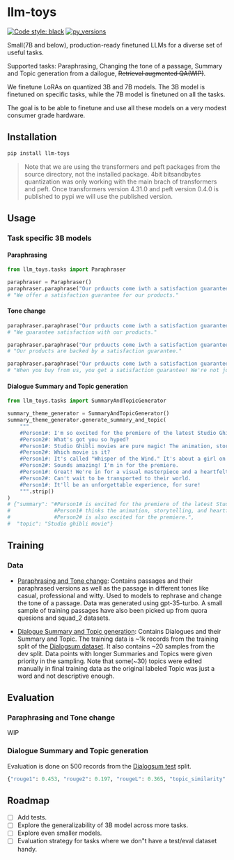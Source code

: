 # llm-toys

[![Code style: black](https://img.shields.io/badge/code%20style-black-000000.svg)](https://github.com/psf/black)
[![py\_versions](https://img.shields.io/badge/python-3.10%2B-blue)](https://pypi.org/project/llm-toys/)

Small(7B and below), production-ready finetuned LLMs for a diverse set of useful tasks.

Supported tasks: Paraphrasing, Changing the tone of a passage, Summary and Topic generation from a dailogue,
~~Retrieval augmented QA(WIP)~~.

We finetune LoRAs on quantized 3B and 7B models. The 3B model is finetuned on specific tasks, while the 7B model is
finetuned on all the tasks.

The goal is to be able to finetune and use all these models on a very modest consumer grade hardware.

## Installation

```bash
pip install llm-toys
```

> Note that we are using the transformers and peft packages from the source directory, 
> not the installed package. 4bit bitsandbytes quantization was only working with the 
> main brach of transformers and peft. Once transformers version 4.31.0 and peft version 0.4.0 is 
> published to pypi we will use the published version.

## Usage

### Task specific 3B models

#### Paraphrasing

```python
from llm_toys.tasks import Paraphraser

paraphraser = Paraphraser()
paraphraser.paraphrase("Our prduucts come iwth a satisfaction guarantee.")
# "We offer a satisfaction guarantee for our products."
```

#### Tone change

```python
paraphraser.paraphrase("Our prduucts come iwth a satisfaction guarantee.", tone="casual")
# "We guarantee satisfaction with our products."

paraphraser.paraphrase("Our prduucts come iwth a satisfaction guarantee.", tone="professional")
# "Our products are backed by a satisfaction guarantee."

paraphraser.paraphrase("Our prduucts come iwth a satisfaction guarantee.", tone="witty")
# "When you buy from us, you get a satisfaction guarantee! We're not joking around!"
```

#### Dialogue Summary and Topic generation

```python
from llm_toys.tasks import SummaryAndTopicGenerator

summary_theme_generator = SummaryAndTopicGenerator()
summary_theme_generator.generate_summary_and_topic(
    """
    #Person1#: I'm so excited for the premiere of the latest Studio Ghibli movie!
    #Person2#: What's got you so hyped?
    #Person1#: Studio Ghibli movies are pure magic! The animation, storytelling, everything is incredible.
    #Person2#: Which movie is it?
    #Person1#: It's called "Whisper of the Wind." It's about a girl on a magical journey to save her village.
    #Person2#: Sounds amazing! I'm in for the premiere.
    #Person1#: Great! We're in for a visual masterpiece and a heartfelt story.
    #Person2#: Can't wait to be transported to their world.
    #Person1#: It'll be an unforgettable experience, for sure!
    """.strip()
)
# {"summary": "#Person1# is excited for the premiere of the latest Studio Ghibli movie.
#              #Person1# thinks the animation, storytelling, and heartfelt story will be unforgettable.
#              #Person2# is also excited for the premiere.",
#  "topic": "Studio ghibli movie"}
```

## Training

### Data

- [Paraphrasing and Tone change](data/paraphrase_tone.json): Contains passages and their paraphrased versions as well
as the passage in different tones like casual, professional and witty. Used to models to rephrase and change the
tone of a passage. Data was generated using gpt-35-turbo. A small sample of training passages have also been picked
up from quora quesions and squad_2 datasets.

- [Dialogue Summary and Topic generation](data/dialogue_summary_topic.json): Contains Dialogues and their Summary
and Topic. The training data is ~1k records from the training split of the
[Dialogsum dataset](https://github.com/cylnlp/dialogsum). It also contains ~20 samples from the dev split.
Data points with longer Summaries and Topics were given priority in the sampling. Note that some(~30) topics
were edited manually in final training data as the original labeled Topic was just a word and not descriptive enough.

## Evaluation

### Paraphrasing and Tone change

WIP

### Dialogue Summary and Topic generation

Evaluation is done on 500 records from the [Dialogsum test](https://github.com/cylnlp/dialogsum/tree/main/DialogSum_Data)
split.

```python
{"rouge1": 0.453, "rouge2": 0.197, "rougeL": 0.365, "topic_similarity": 0.888}
```

## Roadmap

- [ ] Add tests.
- [ ] Explore the generalizability of 3B model across more tasks.
- [ ] Explore even smaller models.
- [ ] Evaluation strategy for tasks where we don"t have a test/eval dataset handy.
